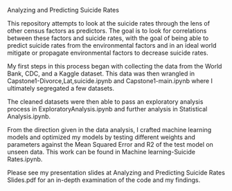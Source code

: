 Analyzing and Predicting Suicide Rates

This repository attempts to look at the suicide rates through the lens of other census factors as predictors. 
The goal is to look for correlations between these factors and suicide rates, with the goal of being able to predict suicide rates from the environmental factors and in an ideal world mitigate or propagate environmental factors to decrease suicide rates.

My first steps in this process began with collecting the data from the World Bank, CDC, and a Kaggle dataset. This data was then wrangled in Capstone1-Divorce,Lat,suicide.ipynb and Capstone1-main.ipynb where I ultimately segregated a few datasets.

The cleaned datasets were then able to pass an exploratory analysis process in ExploratoryAnalysis.ipynb and further analysis in Statistical Analysis.ipynb.

From the direction given in the data analysis, I crafted machine learning models and optimized my models by testing different weights and parameters against the Mean Squared Error and R2 of the test model on unseen data. This work can be found in Machine learning-Suicide Rates.ipynb.

Please see my presentation slides at Analyzing and Predicting Suicide Rates Slides.pdf for an in-depth examination of the code and my findings. 
